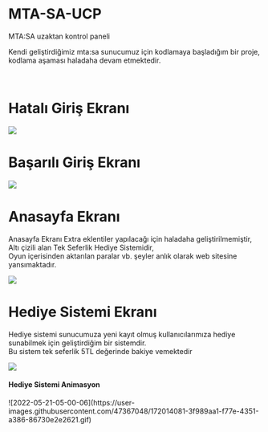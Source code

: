 # MTA-SA-UCP
MTA:SA uzaktan kontrol paneli

Kendi geliştirdiğimiz mta:sa sunucumuz için kodlamaya başladığım bir proje,
kodlama aşaması haladaha devam etmektedir.


<br>


<h1>Hatalı Giriş Ekranı</h1>
<img src="https://i.hizliresim.com/k80ne6b.PNG">
<br>
<h1>Başarılı Giriş Ekranı</h1>
<img src="https://i.hizliresim.com/l2oj0y4.PNG">
<br>
<h1>Anasayfa Ekranı</h1>
<p>Anasayfa Ekranı Extra eklentiler yapılacağı için haladaha geliştirilmemiştir, Altı çizili alan Tek Seferlik Hediye Sistemidir,<br>Oyun içerisinden aktarılan paralar vb. şeyler anlık olarak web sitesine yansımaktadır.</p>
<img src="https://i.hizliresim.com/6rbcw6v.PNG">
<br>
<h1>Hediye Sistemi Ekranı</h1>
<p>Hediye sistemi sunucumuza yeni kayıt olmuş kullanıcılarımıza hediye sunabilmek için geliştirdiğim bir sistemdir.<br> Bu sistem tek seferlik 5TL değerinde bakiye vemektedir</p>
<img src="https://i.hizliresim.com/efefrg0.PNG">
<h4>Hediye Sistemi Animasyon</h4>
![2022-05-21-05-00-06](https://user-images.githubusercontent.com/47367048/172014081-3f989aa1-f77e-4351-a386-86730e2e2621.gif)

